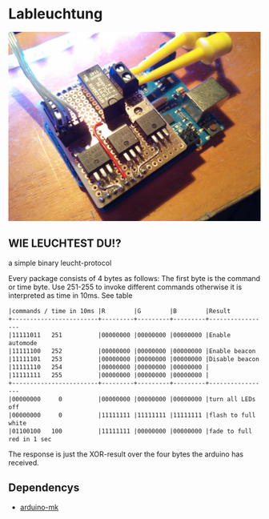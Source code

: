 Lableuchtung
============

![arduino with shield](misc/arduino.jpg)


## WIE LEUCHTEST DU!?
a simple binary leucht-protocol

Every package consists of 4 bytes as follows:
The first byte is the command or time byte. Use 251-255 to invoke
different commands otherwise it is interpreted as time in 10ms. See table

    |commands / time in 10ms |R        |G        |B        |Result
    +------------------------+---------+---------+---------+-----------------
    |11111011   251          |00000000 |00000000 |00000000 |Enable automode
    |11111100   252          |00000000 |00000000 |00000000 |Enable beacon
    |11111101   253          |00000000 |00000000 |00000000 |Disable beacon
    |11111110   254          |00000000 |00000000 |00000000 |
    |11111111   255          |00000000 |00000000 |00000000 |
    +------------------------+---------+---------+---------+-----------------
    |00000000     0          |00000000 |00000000 |00000000 |turn all LEDs off
    |00000000     0          |11111111 |11111111 |11111111 |flash to full white
    |01100100   100          |11111111 |00000000 |00000000 |fade to full red in 1 sec

The response is just the XOR-result over the four bytes the arduino has received.


## Dependencys
  * [arduino-mk](https://github.com/sudar/Arduino-Makefile)

